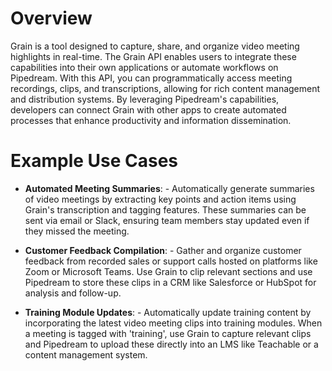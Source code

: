 # Overview

Grain is a tool designed to capture, share, and organize video meeting highlights in real-time. The Grain API enables users to integrate these capabilities into their own applications or automate workflows on Pipedream. With this API, you can programmatically access meeting recordings, clips, and transcriptions, allowing for rich content management and distribution systems. By leveraging Pipedream's capabilities, developers can connect Grain with other apps to create automated processes that enhance productivity and information dissemination.

# Example Use Cases

- **Automated Meeting Summaries**: - Automatically generate summaries of video meetings by extracting key points and action items using Grain's transcription and tagging features. These summaries can be sent via email or Slack, ensuring team members stay updated even if they missed the meeting.

- **Customer Feedback Compilation**: - Gather and organize customer feedback from recorded sales or support calls hosted on platforms like Zoom or Microsoft Teams. Use Grain to clip relevant sections and use Pipedream to store these clips in a CRM like Salesforce or HubSpot for analysis and follow-up.

- **Training Module Updates**: - Automatically update training content by incorporating the latest video meeting clips into training modules. When a meeting is tagged with 'training', use Grain to capture relevant clips and Pipedream to upload these directly into an LMS like Teachable or a content management system.
